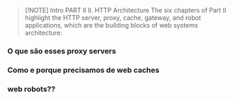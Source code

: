 > [!NOTE] Intro
> PART II II. HTTP Architecture The six chapters of Part II highlight the HTTP server, proxy, cache, gateway, and robot applications, which are the building blocks of web systems architecture:

### O que são esses proxy servers

### Como e porque precisamos de web caches

### web robots??
